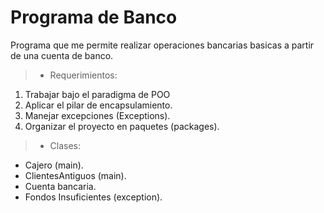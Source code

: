 # Programa de Banco

Programa que me permite realizar operaciones bancarias basicas a partir de una cuenta de banco.

>- Requerimientos:

1. Trabajar bajo el paradigma de POO
2. Aplicar el pilar de encapsulamiento.
3. Manejar excepciones (Exceptions).
4. Organizar el proyecto en paquetes (packages).

>- Clases:

- Cajero (main).
- ClientesAntiguos (main).
- Cuenta bancaria.
- Fondos Insuficientes (exception).

